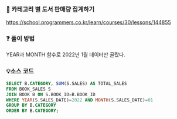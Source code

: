 ### 🔗 카테고리 별 도서 판매량 집계하기
https://school.programmers.co.kr/learn/courses/30/lessons/144855

### ❓ 풀이 방법
YEAR과 MONTH 함수로 2022년 1월 데이터만 골랐다.

### 💡소스 코드
````sql
SELECT B.CATEGORY, SUM(S.SALES) AS TOTAL_SALES
FROM BOOK_SALES S
JOIN BOOK B ON S.BOOK_ID=B.BOOK_ID
WHERE YEAR(S.SALES_DATE)=2022 AND MONTH(S.SALES_DATE)=01
GROUP BY B.CATEGORY
ORDER BY B.CATEGORY;
````